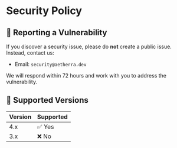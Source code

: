 # Security Policy

## 🔐 Reporting a Vulnerability

If you discover a security issue, please do **not** create a public issue. Instead, contact us:

- Email: `security@aetherra.dev`

We will respond within 72 hours and work with you to address the vulnerability.

## 📅 Supported Versions

| Version | Supported |
|---------|-----------|
| 4.x     | ✅ Yes |
| 3.x     | ❌ No |
